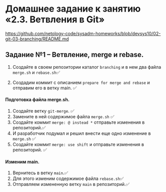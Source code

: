 # Домашнее задание к занятию «2.3. Ветвления в Git»
https://github.com/netology-code/sysadm-homeworks/blob/devsys10/02-git-03-branching/README.md

## Задание №1 – Ветвление, merge и rebase. 

1. Создайте в своем репозитории каталог `branching` и в нем два файла `merge.sh` и `rebase.sh`✅

2. Создадим коммит с описанием `prepare for merge and rebase` и отправим его в ветку main. ✅

#### Подготовка файла merge.sh.
1. Создайте ветку `git-merge`. ✅
2. Замените в ней содержимое файла `merge.sh` ✅
3. Создайте коммит `merge: @ instead *` отправьте изменения в репозиторий.✅
4. И разработчик подумал и решил внести еще одно изменение в `merge.sh` ✅ 
5. Создайте коммит `merge: use shift` и отправьте изменения в репозиторий.  ✅ 

#### Изменим main.
1. Вернитесь в ветку `main`.✅
2. Для этого изменим содержимое файла `rebase.sh`✅
3. Отправляем измененную ветку `main` в репозиторий.✅
